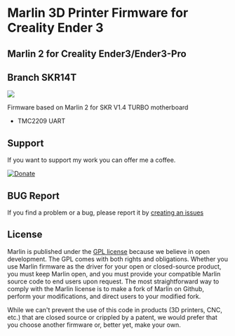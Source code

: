 # Marlin 3D Printer Firmware for Creality Ender 3

## Marlin 2  for Creality Ender3/Ender3-Pro

## Branch SKR14T
![](https://img.shields.io/badge/build-passing-success)<br>

Firmware based on Marlin 2 for SKR V1.4 TURBO motherboard<br>
* TMC2209 UART

## Support

If you want to support my work you can offer me a coffee.

[![Donate](https://img.shields.io/badge/Donate-PayPal-green.svg)](https://www.paypal.com/cgi-bin/webscr?cmd=_donations&business=WCSZEVGZTKFXS&currency_code=EUR&source=url)

## BUG Report

If you find a problem or a bug, please report it by [creating an issues](https://github.com/dazeroit/ender-3/issues)

## License

Marlin is published under the [GPL license](/LICENSE) because we believe in open development. The GPL comes with both rights and obligations. Whether you use Marlin firmware as the driver for your open or closed-source product, you must keep Marlin open, and you must provide your compatible Marlin source code to end users upon request. The most straightforward way to comply with the Marlin license is to make a fork of Marlin on Github, perform your modifications, and direct users to your modified fork.

While we can't prevent the use of this code in products (3D printers, CNC, etc.) that are closed source or crippled by a patent, we would prefer that you choose another firmware or, better yet, make your own.
